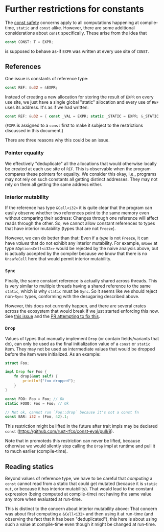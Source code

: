 # Further restrictions for constants

The [const safety](const_safety.md) concerns apply to all computations happening
at compile-time, `static` and `const` alike.  However, there are some additional
considerations about `const` specifically.  These arise from the idea that
```rust
const CONST: T = EXPR;
```
is supposed to behave as-if `EXPR` was written at every use site of `CONST`.

## References

One issue is constants of reference type:
```rust
const REF: &u32 = &EXPR;
```
Instead of creating a new allocation for storing the result of `EXPR` on every
use site, we just have a single global "static" allocation and every use of
`REF` uses its address.  It's as if we had written:
```rust
const REF: &u32 = { const _VAL = EXPR; static _STATIC = EXPR; &_STATIC };
```
(`EXPR` is assigned to a `const` first to make it subject to the restrictions
discussed in this document.)

There are three reasons why this could be an issue.

### Pointer equality

We effectively "deduplicate" all the allocations that would otherwise locally be
created at each use site of `REF`.  This is observable when the program compares
these pointers for equality.  We consider this okay, i.e., programs may not rely
on such constants all getting distinct addresses.  They may not rely on them all
getting the same address either.

### Interior mutability

If the reference has type `&Cell<i32>` it is quite clear that the program can
easily observe whether two references point to the same memory even without
comparing their address: Changes through one reference will affect reads through
the other.  So, we cannot allow constant references to types that have interior
mutability (types that are not `Freeze`).

However, we can do better than that: Even if a *type* is not `Freeze`, it can
have *values* that do not exhibit any interior mutability.  For example, `&None`
at type `&Option<Cell<i32>>` would be rejected by the naive analysis above, but
is actually accepted by the compiler because we know that there is no
`UnsafeCell` here that would permit interior mutability.

### `Sync`

Finally, the same constant reference is actually shared across threads.  This is
very similar to multiple threads having a shared reference to the same `static`,
which is why `static` must be `Sync`.  So it seems like we should reject
non-`Sync` types, conforming with the desugaring described above.

However, this does not currently happen, and there are several crates across the
ecosystem that would break if we just started enforcing this now. See
[this issue](https://github.com/rust-lang/rust/issues/49206) and the
[PR attempting to fix this](https://github.com/rust-lang/rust/pull/54424/).

### `Drop`

Values of types that manually implement `Drop` (or contain fields/variants that do),
can only be used as the final initialization value of a `const` or `static` item.
They may not be used as intermediate values that would be dropped before the item
were initialized. As an example:

```rust
struct Foo;

impl Drop for Foo {
    fn drop(&mut self) {
        println!("foo dropped");
    }
}

const FOO: Foo = Foo; // Ok
static FOOO: Foo = Foo; // Ok

// Not ok, cannot run `Foo::drop` because it's not a const fn
const BAR: i32 = (Foo, 42).1;
```

This restriction might be lifted in the future after trait impls
may be declared `const` (https://github.com/rust-rfcs/const-eval/pull/8).

Note that in promoteds this restriction can never be lifted, because
otherwise we would silently stop calling the `Drop` impl at runtime and
pull it to much earlier (compile-time).

## Reading statics

Beyond values of reference type, we have to be careful that *computing* a
`const` cannot read from a static that could get mutated (because it is `static
mut`, or because it has interior mutability).  That would lead to the constant
expression (being computed at compile-time) not having the same value any more
when evaluated at run-time.

This is distinct to the concern about interior mutability above: That concern
was about first computing a `&Cell<i32>` and then using it at run-time (and
observing the fact that it has been "deduplicated"), this here is about using
such a value at compile-time even though it might be changed at run-time.
